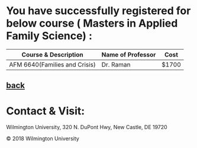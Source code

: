 # You have successfully registered for below course ( Masters in Applied Family Science) :

|Course & Description| Name of Professor |Cost | 
|---    | ---               | --- |
|AFM 6640(Families and Crisis) | Dr. Raman | $1700 | 


[back](https://tuojeanbaptiste.github.io/TeamC/msafs.html)
---

# Contact & Visit: 
Wilmington University, 
320 N. 
DuPont Hwy, 
New Castle, DE 19720 

<div>
   &copy; 2018 Wilmington University
</div>
